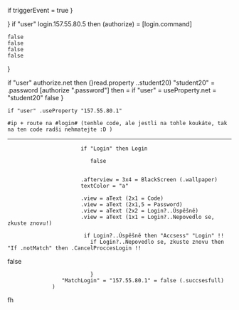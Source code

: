


 if triggerEvent = true
}

}
 if "user" login.157.55.80.5 then (authorize) = [login.command]

    false
    false
    false
    false


 }

 if "user" authorize.net then (}read.property ..student20)
    "student20" = .password [authorize ".password"] then = if "user" = useProperty.net = "student20"
        false
    }

    if "user" .useProperty "157.55.80.1" 

    #ip + route na #login# (tenhle code, ale jestli na tohle koukáte, tak na ten code radši nehmatejte :D )
____

                           if "Login" then Login

                              false


                           .afterview = 3x4 = BlackScreen (.wallpaper)
                           textColor = "a"

                           .view = aText (2x1 = Code) 
                           .view = aText (2x1,5 = Password)
                           .view = aText (2x2 = Login?..Úspěšně)
                           .view = aText (1x1 = Login?..Nepovedlo se, zkuste znovu!) 
                             
                            if Login?..Úspěšně then "Accsess" "Login" !!
                              if Login?..Nepovedlo se, zkuste znovu then "If .notMatch" then .CancelProccesLogin !!
 false

                              }
                     "MatchLogin" = "157.55.80.1" = false (.succsesfull)
                  )  
            


                        

fh
